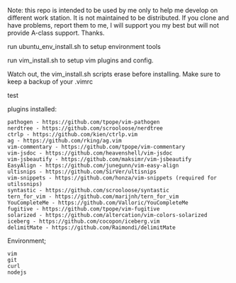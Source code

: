 Note: this repo is intended to be used by me only to help me develop on different work station. It is not maintained to be distributed. If you clone and have problems, report them to me, I will support you my best but will not provide A-class support. Thanks.

run ubuntu_env_install.sh to setup environment tools

run vim_install.sh to setup vim plugins and config.

Watch out, the vim_install.sh scripts erase before installing. Make sure to keep a backup of your .vimrc

test

plugins installed:
    
    pathogen - https://github.com/tpope/vim-pathogen
    nerdtree - https://github.com/scrooloose/nerdtree
    ctrlp - https://github.com/kien/ctrlp.vim
    ag - https://github.com/rking/ag.vim
    vim-commentary - https://github.com/tpope/vim-commentary
    vim-jsdoc - https://github.com/heavenshell/vim-jsdoc
    vim-jsbeautify - https://github.com/maksimr/vim-jsbeautify
    EasyAlign - https://github.com/junegunn/vim-easy-align
    ultisnips - https://github.com/SirVer/ultisnips
    vim-snippets - https://github.com/honza/vim-snippets (required for utilssnips)
    syntastic - https://github.com/scrooloose/syntastic
    tern_for_vim - https://github.com/marijnh/tern_for_vim
    YouCompleteMe - https://github.com/Valloric/YouCompleteMe
    fugitive - https://github.com/tpope/vim-fugitive
    solarized - https://github.com/altercation/vim-colors-solarized
    iceberg - https://github.com/cocopon/iceberg.vim
    delimitMate - https://github.com/Raimondi/delimitMate

Environment;

    vim
    git
    curl
    nodejs
